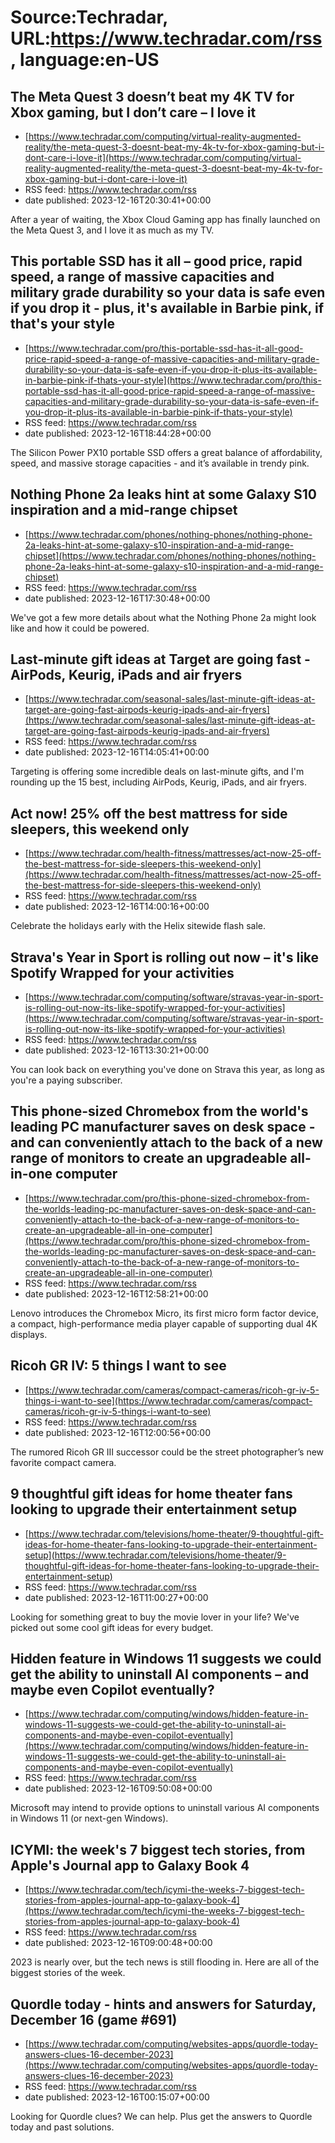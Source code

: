# Source:Techradar, URL:https://www.techradar.com/rss, language:en-US

## The Meta Quest 3 doesn’t beat my 4K TV for Xbox gaming, but I don’t care – I love it
 - [https://www.techradar.com/computing/virtual-reality-augmented-reality/the-meta-quest-3-doesnt-beat-my-4k-tv-for-xbox-gaming-but-i-dont-care-i-love-it](https://www.techradar.com/computing/virtual-reality-augmented-reality/the-meta-quest-3-doesnt-beat-my-4k-tv-for-xbox-gaming-but-i-dont-care-i-love-it)
 - RSS feed: https://www.techradar.com/rss
 - date published: 2023-12-16T20:30:41+00:00

After a year of waiting, the Xbox Cloud Gaming app has finally launched on the Meta Quest 3, and I love it as much as my TV.

## This portable SSD has it all – good price, rapid speed, a range of massive capacities and military grade durability so your data is safe even if you drop it - plus, it's available in Barbie pink, if that's your style
 - [https://www.techradar.com/pro/this-portable-ssd-has-it-all-good-price-rapid-speed-a-range-of-massive-capacities-and-military-grade-durability-so-your-data-is-safe-even-if-you-drop-it-plus-its-available-in-barbie-pink-if-thats-your-style](https://www.techradar.com/pro/this-portable-ssd-has-it-all-good-price-rapid-speed-a-range-of-massive-capacities-and-military-grade-durability-so-your-data-is-safe-even-if-you-drop-it-plus-its-available-in-barbie-pink-if-thats-your-style)
 - RSS feed: https://www.techradar.com/rss
 - date published: 2023-12-16T18:44:28+00:00

The Silicon Power PX10 portable SSD offers a great balance of affordability, speed, and massive storage capacities - and it’s available in trendy pink.

## Nothing Phone 2a leaks hint at some Galaxy S10 inspiration and a mid-range chipset
 - [https://www.techradar.com/phones/nothing-phones/nothing-phone-2a-leaks-hint-at-some-galaxy-s10-inspiration-and-a-mid-range-chipset](https://www.techradar.com/phones/nothing-phones/nothing-phone-2a-leaks-hint-at-some-galaxy-s10-inspiration-and-a-mid-range-chipset)
 - RSS feed: https://www.techradar.com/rss
 - date published: 2023-12-16T17:30:48+00:00

We've got a few more details about what the Nothing Phone 2a might look like and how it could be powered.

## Last-minute gift ideas at Target are going fast - AirPods, Keurig, iPads and air fryers
 - [https://www.techradar.com/seasonal-sales/last-minute-gift-ideas-at-target-are-going-fast-airpods-keurig-ipads-and-air-fryers](https://www.techradar.com/seasonal-sales/last-minute-gift-ideas-at-target-are-going-fast-airpods-keurig-ipads-and-air-fryers)
 - RSS feed: https://www.techradar.com/rss
 - date published: 2023-12-16T14:05:41+00:00

Targeting is offering some incredible deals on last-minute gifts, and I'm rounding up the 15 best, including AirPods, Keurig, iPads, and air fryers.

## Act now! 25% off the best mattress for side sleepers, this weekend only
 - [https://www.techradar.com/health-fitness/mattresses/act-now-25-off-the-best-mattress-for-side-sleepers-this-weekend-only](https://www.techradar.com/health-fitness/mattresses/act-now-25-off-the-best-mattress-for-side-sleepers-this-weekend-only)
 - RSS feed: https://www.techradar.com/rss
 - date published: 2023-12-16T14:00:16+00:00

Celebrate the holidays early with the Helix sitewide flash sale.

## Strava's Year in Sport is rolling out now – it's like Spotify Wrapped for your activities
 - [https://www.techradar.com/computing/software/stravas-year-in-sport-is-rolling-out-now-its-like-spotify-wrapped-for-your-activities](https://www.techradar.com/computing/software/stravas-year-in-sport-is-rolling-out-now-its-like-spotify-wrapped-for-your-activities)
 - RSS feed: https://www.techradar.com/rss
 - date published: 2023-12-16T13:30:21+00:00

You can look back on everything you've done on Strava this year, as long as you're a paying subscriber.

## This phone-sized Chromebox from the world's leading PC manufacturer saves on desk space - and can conveniently attach to the back of a new range of monitors to create an upgradeable all-in-one computer
 - [https://www.techradar.com/pro/this-phone-sized-chromebox-from-the-worlds-leading-pc-manufacturer-saves-on-desk-space-and-can-conveniently-attach-to-the-back-of-a-new-range-of-monitors-to-create-an-upgradeable-all-in-one-computer](https://www.techradar.com/pro/this-phone-sized-chromebox-from-the-worlds-leading-pc-manufacturer-saves-on-desk-space-and-can-conveniently-attach-to-the-back-of-a-new-range-of-monitors-to-create-an-upgradeable-all-in-one-computer)
 - RSS feed: https://www.techradar.com/rss
 - date published: 2023-12-16T12:58:21+00:00

Lenovo introduces the Chromebox Micro, its first micro form factor device, a compact, high-performance media player capable of supporting dual 4K displays.

## Ricoh GR IV: 5 things I want to see
 - [https://www.techradar.com/cameras/compact-cameras/ricoh-gr-iv-5-things-i-want-to-see](https://www.techradar.com/cameras/compact-cameras/ricoh-gr-iv-5-things-i-want-to-see)
 - RSS feed: https://www.techradar.com/rss
 - date published: 2023-12-16T12:00:56+00:00

The rumored Ricoh GR III successor could be the street photographer’s new favorite compact camera.

## 9 thoughtful gift ideas for home theater fans looking to upgrade their entertainment setup
 - [https://www.techradar.com/televisions/home-theater/9-thoughtful-gift-ideas-for-home-theater-fans-looking-to-upgrade-their-entertainment-setup](https://www.techradar.com/televisions/home-theater/9-thoughtful-gift-ideas-for-home-theater-fans-looking-to-upgrade-their-entertainment-setup)
 - RSS feed: https://www.techradar.com/rss
 - date published: 2023-12-16T11:00:27+00:00

Looking for something great to buy the movie lover in your life? We've picked out some cool gift ideas for every budget.

## Hidden feature in Windows 11 suggests we could get the ability to uninstall AI components – and maybe even Copilot eventually?
 - [https://www.techradar.com/computing/windows/hidden-feature-in-windows-11-suggests-we-could-get-the-ability-to-uninstall-ai-components-and-maybe-even-copilot-eventually](https://www.techradar.com/computing/windows/hidden-feature-in-windows-11-suggests-we-could-get-the-ability-to-uninstall-ai-components-and-maybe-even-copilot-eventually)
 - RSS feed: https://www.techradar.com/rss
 - date published: 2023-12-16T09:50:08+00:00

Microsoft may intend to provide options to uninstall various AI components in Windows 11 (or next-gen Windows).

## ICYMI: the week's 7 biggest tech stories, from Apple's Journal app to Galaxy Book 4
 - [https://www.techradar.com/tech/icymi-the-weeks-7-biggest-tech-stories-from-apples-journal-app-to-galaxy-book-4](https://www.techradar.com/tech/icymi-the-weeks-7-biggest-tech-stories-from-apples-journal-app-to-galaxy-book-4)
 - RSS feed: https://www.techradar.com/rss
 - date published: 2023-12-16T09:00:48+00:00

2023 is nearly over, but the tech news is still flooding in. Here are all of the biggest stories of the week.

## Quordle today - hints and answers for Saturday, December 16 (game #691)
 - [https://www.techradar.com/computing/websites-apps/quordle-today-answers-clues-16-december-2023](https://www.techradar.com/computing/websites-apps/quordle-today-answers-clues-16-december-2023)
 - RSS feed: https://www.techradar.com/rss
 - date published: 2023-12-16T00:15:07+00:00

Looking for Quordle clues? We can help. Plus get the answers to Quordle today and past solutions.

